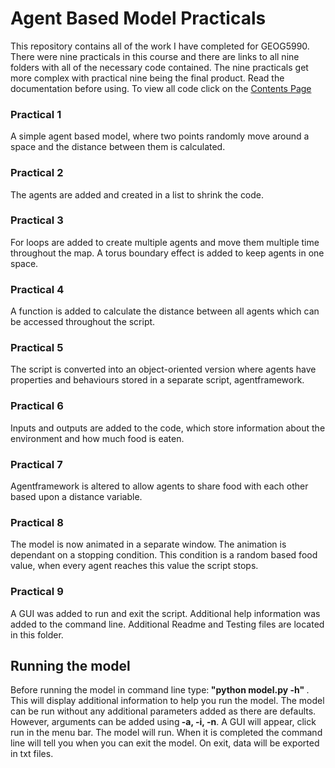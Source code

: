 # Agent Based Model Practicals

This repository contains all of the work I have completed for GEOG5990.
There were nine practicals in this course and there are links to all nine folders with all of the necessary code contained.
The nine practicals get more complex with practical nine being the final product. Read the documentation before using. To view all code click on the [Contents Page](docs/index.md)

### Practical 1
A simple agent based model, where two points randomly move around a space and the distance between them is calculated.

### Practical 2
The agents are added and created in a list to shrink the code.

### Practical 3
For loops are added to create multiple agents and move them multiple time throughout the map. A torus boundary effect is added to keep agents in one space.

### Practical 4
A function is added to calculate the distance between all agents which can be accessed throughout the script.

### Practical 5
The script is converted into an object-oriented version where agents have properties and behaviours stored in a separate script, agentframework.

### Practical 6
Inputs and outputs are added to the code, which store information about the environment and how much food is eaten.

### Practical 7
Agentframework is altered to allow agents to share food with each other based upon a distance variable.

### Practical 8
The model is now animated in a separate window. The animation is dependant on a stopping condition. This condition is a random based food value, when every agent reaches this value the script stops.

### Practical 9
A GUI was added to run and exit the script. Additional help information was added to the command line. Additional Readme and Testing files are located in this folder.

## Running the model
Before running the model in command line type:<b> "python model.py -h" </b>.
This will display additional information to help you run the model. The model can be run without any additional parameters added as there are defaults. However, arguments can be added using<b> -a, -i, -n</b>. A GUI will appear, click run in the menu bar. The model will run. When it is completed the command line will tell you when you can exit the model. On exit, data will be exported in txt files.
